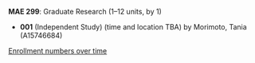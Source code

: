 **MAE 299**: Graduate Research (1–12 units, by 1)

- **001** (Independent Study) (time and location TBA) by Morimoto, Tania (A15746684)

[Enrollment numbers over time](./MAE299.tsv)
